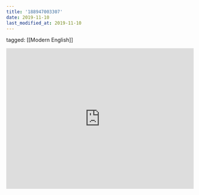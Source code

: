 ```yaml
---
title: '188947003307'
date: 2019-11-10
last_modified_at: 2019-11-10
---
```

tagged: [[Modern English]]
<iframe allow="accelerometer; autoplay; clipboard-write; encrypted-media; gyroscope; picture-in-picture" allowfullscreen="" frameborder="0" height="375" id="youtube_iframe" src="https://www.youtube.com/embed/LuN6gs0AJls?feature=oembed&amp;enablejsapi=1&amp;origin=https://safe.txmblr.com&amp;wmode=opaque" width="500"></iframe>